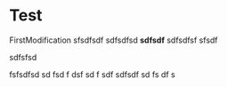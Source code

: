 # Test

FirstModification
sfsdfsdf
sdfsdfsd
**sdfsdf**
sdfsdfsf
sfsdf

sdfsfsd


fsfsdfsd
sd
fsd
f
dsf
sd
f
sdf
sdfsdf
sd
fs
df
s

